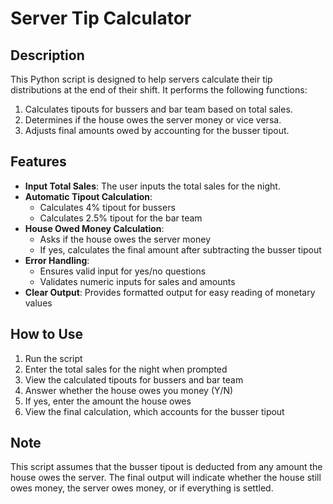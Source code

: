 # Server Tip Calculator

## Description

This Python script is designed to help servers calculate their tip distributions at the end of their shift. It performs the following functions:

1. Calculates tipouts for bussers and bar team based on total sales.
2. Determines if the house owes the server money or vice versa.
3. Adjusts final amounts owed by accounting for the busser tipout.

## Features

- **Input Total Sales**: The user inputs the total sales for the night.
- **Automatic Tipout Calculation**: 
  - Calculates 4% tipout for bussers
  - Calculates 2.5% tipout for the bar team
- **House Owed Money Calculation**:
  - Asks if the house owes the server money
  - If yes, calculates the final amount after subtracting the busser tipout
- **Error Handling**: 
  - Ensures valid input for yes/no questions
  - Validates numeric inputs for sales and amounts
- **Clear Output**: Provides formatted output for easy reading of monetary values

## How to Use

1. Run the script
2. Enter the total sales for the night when prompted
3. View the calculated tipouts for bussers and bar team
4. Answer whether the house owes you money (Y/N)
5. If yes, enter the amount the house owes
6. View the final calculation, which accounts for the busser tipout

## Note

This script assumes that the busser tipout is deducted from any amount the house owes the server. The final output will indicate whether the house still owes money, the server owes money, or if everything is settled.